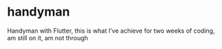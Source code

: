 # handyman
Handyman with Flutter, this is what I've achieve for two weeks of coding, am still on it, am not through

